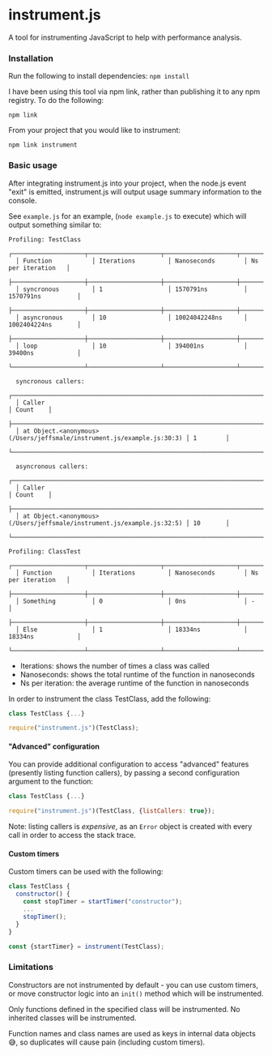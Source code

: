 # instrument.js

A tool for instrumenting JavaScript to help with performance analysis.

### Installation
Run the following to install dependencies:
```npm install```

I have been using this tool via npm link, rather than publishing it to any npm registry. To do the following:

```npm link```

From your project that you would like to instrument:

```npm link instrument```

### Basic usage
After integrating instrument.js into your project, when the node.js event "exit" is emitted, instrument.js will output usage summary information to the console.

See `example.js` for an example, (`node example.js` to execute) which will output something similar to:
```
Profiling: TestClass
  ┌────────────────────┬────────────────────┬────────────────────┬────────────────────┐
  │ Function           │ Iterations         │ Nanoseconds        │ Ns per iteration   │
  ├────────────────────┼────────────────────┼────────────────────┼────────────────────┤
  │ syncronous         │ 1                  │ 1570791ns          │ 1570791ns          │
  ├────────────────────┼────────────────────┼────────────────────┼────────────────────┤
  │ asyncronous        │ 10                 │ 10024042248ns      │ 1002404224ns       │
  ├────────────────────┼────────────────────┼────────────────────┼────────────────────┤
  │ loop               │ 10                 │ 394001ns           │ 39400ns            │
  └────────────────────┴────────────────────┴────────────────────┴────────────────────┘

  syncronous callers:
  ┌────────────────────────────────────────────────────────────────────────┬──────────┐
  │ Caller                                                                 │ Count    │
  ├────────────────────────────────────────────────────────────────────────┼──────────┤
  │ at Object.<anonymous> (/Users/jeffsmale/instrument.js/example.js:30:3) │ 1        │
  └────────────────────────────────────────────────────────────────────────┴──────────┘

  asyncronous callers:
  ┌────────────────────────────────────────────────────────────────────────┬──────────┐
  │ Caller                                                                 │ Count    │
  ├────────────────────────────────────────────────────────────────────────┼──────────┤
  │ at Object.<anonymous> (/Users/jeffsmale/instrument.js/example.js:32:5) │ 10       │
  └────────────────────────────────────────────────────────────────────────┴──────────┘

Profiling: ClassTest
  ┌────────────────────┬────────────────────┬────────────────────┬────────────────────┐
  │ Function           │ Iterations         │ Nanoseconds        │ Ns per iteration   │
  ├────────────────────┼────────────────────┼────────────────────┼────────────────────┤
  │ Something          │ 0                  │ 0ns                │ -                  │
  ├────────────────────┼────────────────────┼────────────────────┼────────────────────┤
  │ Else               │ 1                  │ 18334ns            │ 18334ns            │
  └────────────────────┴────────────────────┴────────────────────┴────────────────────┘
```

* Iterations: shows the number of times a class was called
* Nanoseconds: shows the total runtime of the function in nanoseconds
* Ns per iteration: the average runtime of the function in nanoseconds

In order to instrument the class TestClass, add the following:

```JavaScript
class TestClass {...}

require("instrument.js")(TestClass);
```

#### "Advanced" configuration
You can provide additional configuration to access "advanced" features (presently listing function callers), by passing a second configuration argument to the function:

```JavaScript
class TestClass {...}

require("instrument.js")(TestClass, {listCallers: true});
```

Note: listing callers is _expensive_, as an `Error` object is created with every call in order to access the stack trace.

#### Custom timers
Custom timers can be used with the following:
```JavaScript
class TestClass {
  constructor() {
    const stopTimer = startTimer("constructor");
    ...
    stopTimer();
  }
}

const {startTimer} = instrument(TestClass);
```

### Limitations
Constructors are not instrumented by default - you can use custom timers, or move constructor logic into an `init()` method which will be instrumented.

Only functions defined in the specified class will be instrumented. No inherited classes will be instrumented.

Function names and class names are used as keys in internal data objects :sweat_smile:, so duplicates will cause pain (including custom timers).